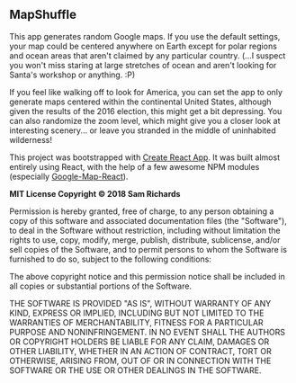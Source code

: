 ## MapShuffle

This app generates random Google maps. If you use the default settings, your map could be centered anywhere on Earth except for polar regions and ocean areas that aren't claimed by any particular country. (...I suspect you won't miss staring at large stretches of ocean and aren't looking for Santa's workshop or anything. :P)

If you feel like walking off to look for America, you can set the app to only generate maps centered within the continental United States, although given the results of the 2016 election, this might get a bit depressing. You can also randomize the zoom level, which might give you a closer look at interesting scenery... or leave you stranded in the middle of uninhabited wilderness!

This project was bootstrapped with [Create React App](https://github.com/facebookincubator/create-react-app). It was built almost entirely using React, with the help of a few awesome NPM modules (especially [Google-Map-React](https://github.com/istarkov/google-map-react)). 

**MIT License
Copyright © 2018 Sam Richards**

Permission is hereby granted, free of charge, to any person obtaining a copy
of this software and associated documentation files (the "Software"), to deal
in the Software without restriction, including without limitation the rights
to use, copy, modify, merge, publish, distribute, sublicense, and/or sell
copies of the Software, and to permit persons to whom the Software is
furnished to do so, subject to the following conditions:

The above copyright notice and this permission notice shall be included in all
copies or substantial portions of the Software.

THE SOFTWARE IS PROVIDED "AS IS", WITHOUT WARRANTY OF ANY KIND, EXPRESS OR
IMPLIED, INCLUDING BUT NOT LIMITED TO THE WARRANTIES OF MERCHANTABILITY,
FITNESS FOR A PARTICULAR PURPOSE AND NONINFRINGEMENT. IN NO EVENT SHALL THE
AUTHORS OR COPYRIGHT HOLDERS BE LIABLE FOR ANY CLAIM, DAMAGES OR OTHER
LIABILITY, WHETHER IN AN ACTION OF CONTRACT, TORT OR OTHERWISE, ARISING FROM,
OUT OF OR IN CONNECTION WITH THE SOFTWARE OR THE USE OR OTHER DEALINGS IN THE
SOFTWARE.
